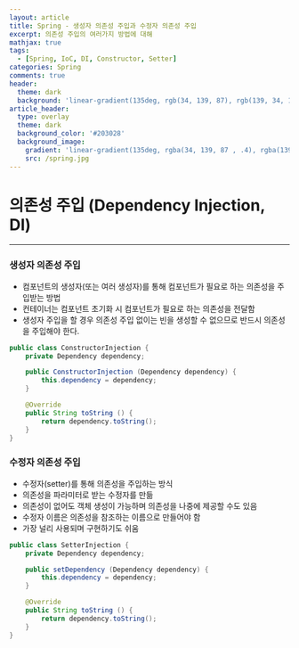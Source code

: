 ```yaml
---
layout: article
title: Spring - 생성자 의존성 주입과 수정자 의존성 주입
excerpt: 의존성 주입의 여러가지 방법에 대해
mathjax: true
tags:
  - [Spring, IoC, DI, Constructor, Setter]
categories: Spring
comments: true
header:
  theme: dark
  background: 'linear-gradient(135deg, rgb(34, 139, 87), rgb(139, 34, 139))'
article_header:
  type: overlay
  theme: dark
  background_color: '#203028'
  background_image:
    gradient: 'linear-gradient(135deg, rgba(34, 139, 87 , .4), rgba(139, 34, 139, .4))'
    src: /spring.jpg
---
```


# 의존성 주입 (Dependency Injection, DI)

---

### 생성자 의존성 주입
- 컴포넌트의 생성자(또는 여러 생성자)를 통해 컴포넌트가 필요로 하는 의존성을 주입받는 방법
- 컨테이너는 컴포넌트 초기화 시 컴포넌트가 필요로 하는 의존성을 전달함
- 생성자 주입을 할 경우 의존성 주입 없이는 빈을 생성할 수 없으므로 반드시 의존성을 주입해야 한다.

``` java
public class ConstructorInjection {
	private Dependency dependency;

	public ConstructorInjection (Dependency dependency) {
		this.dependency = dependency;
	}

	@Override
	public String toString () {
		return dependency.toString();
	}
}
```

### 수정자 의존성 주입
- 수정자(setter)를 통해 의존성을 주입하는 방식
- 의존성을 파라미터로 받는 수정자를 만듦
- 의존성이 없어도 객체 생성이 가능하며 의존성을 나중에 제공할 수도 있음
- 수정자 이름은 의존성을 참조하는 이름으로 만들어야 함
- 가장 널리 사용되며 구현하기도 쉬움

``` java
public class SetterInjection {
	private Dependency dependency;

	public setDependency (Dependency dependency) {
		this.dependency = dependency;
	}

	@Override
	public String toString () {
		return dependency.toString();
	}
}
```
